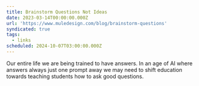 ```yaml
---
title: Brainstorm Questions Not Ideas
date: 2023-03-14T00:00:00.000Z
url: 'https://www.muledesign.com/blog/brainstorm-questions'
syndicated: true
tags:
  - links
scheduled: 2024-10-07T03:00:00.000Z
---
```


Our entire life we are being trained to have answers. In an age of AI where answers always just one prompt away we may need to shift education towards teaching students how to ask good questions.
